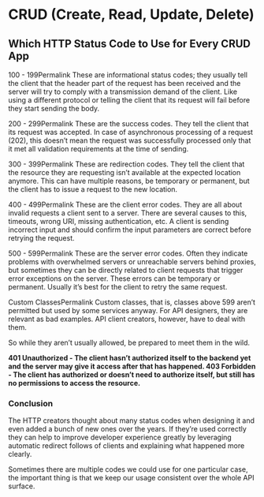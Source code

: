# CRUD (Create, Read, Update, Delete)
## Which HTTP Status Code to Use for Every CRUD App
100 - 199Permalink
These are informational status codes; they usually tell the client that the header part of the request has been received and the server will try to comply with a transmission demand of the client. Like using a different protocol or telling the client that its request will fail before they start sending the body.

200 - 299Permalink
These are the success codes. They tell the client that its request was accepted. In case of asynchronous processing of a request (202), this doesn’t mean the request was successfully processed only that it met all validation requirements at the time of sending.

300 - 399Permalink
These are redirection codes. They tell the client that the resource they are requesting isn’t available at the expected location anymore. This can have multiple reasons, be temporary or permanent, but the client has to issue a request to the new location.

400 - 499Permalink
These are the client error codes. They are all about invalid requests a client sent to a server. There are several causes to this, timeouts, wrong URI, missing authentication, etc. A client is sending incorrect input and should confirm the input parameters are correct before retrying the request.

500 - 599Permalink
These are the server error codes. Often they indicate problems with overwhelmed servers or unreachable servers behind proxies, but sometimes they can be directly related to client requests that trigger error exceptions on the server. These errors can be temporary or permanent. Usually it’s best for the client to retry the same request.

Custom ClassesPermalink
Custom classes, that is, classes above 599 aren’t permitted but used by some services anyway. For API designers, they are relevant as bad examples. API client creators, however, have to deal with them.

So while they aren’t usually allowed, be prepared to meet them in the wild.

**401 Unauthorized - The client hasn’t authorized itself to the backend yet and the server may give it access after that has happened.
403 Forbidden - The client has authorized or doesn’t need to authorize itself, but still has no permissions to access the resource.**

### Conclusion
The HTTP creators thought about many status codes when designing it and even added a bunch of new ones over the years. If they’re used correctly they can help to improve developer experience greatly by leveraging automatic redirect follows of clients and explaining what happened more clearly.

Sometimes there are multiple codes we could use for one particular case, the important thing is that we keep our usage consistent over the whole API surface.
